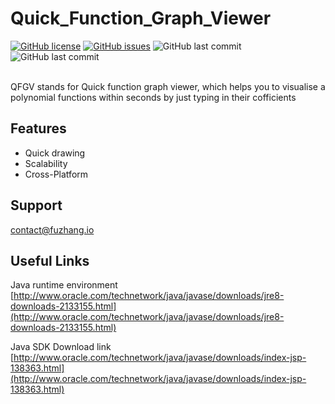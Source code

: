 # Quick_Function_Graph_Viewer
[![GitHub license](https://img.shields.io/github/license/FortyIX/Quick_Polynomial_Function_Graph_Generator.svg)](https://github.com/FortyIX/Quick_Polynomial_Function_Graph_Generator/blob/master/LICENSE) [![GitHub issues](https://img.shields.io/github/issues/FortyIX/Quick_Polynomial_Function_Graph_Generator.svg)](https://github.com/FortyIX/Quick_Polynomial_Function_Graph_Generator/issues) ![GitHub last commit](https://img.shields.io/github/last-commit/google/skia.svg)  ![GitHub last commit](https://img.shields.io/badge/Dev-Fu%20Zhang-blue.svg) 

<br/>
QFGV stands for Quick function graph viewer, which helps you to visualise a polynomial functions within seconds by just typing in their cofficients 

## Features
* Quick drawing 
* Scalability 
* Cross-Platform 


## Support 
contact@fuzhang.io

## Useful Links

Java runtime environment  <br/>
[http://www.oracle.com/technetwork/java/javase/downloads/jre8-downloads-2133155.html](http://www.oracle.com/technetwork/java/javase/downloads/jre8-downloads-2133155.html)



Java SDK Download link  <br/>
[http://www.oracle.com/technetwork/java/javase/downloads/index-jsp-138363.html](http://www.oracle.com/technetwork/java/javase/downloads/index-jsp-138363.html)



